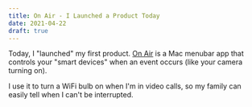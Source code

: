 ```yaml
---
title: On Air - I Launched a Product Today
date: 2021-04-22
draft: true
---
```


Today, I "launched" my first product. [On Air](https://getonair.app) is a Mac menubar app that controls your "smart devices" when an event occurs (like your camera turning on).

I use it to turn a WiFi bulb on when I'm in video calls, so my family can easily tell when I can't be interrupted.
